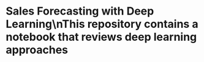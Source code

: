 # Sales Forecasting with Deep Learning\nThis repository contains a notebook that reviews deep learning approaches 